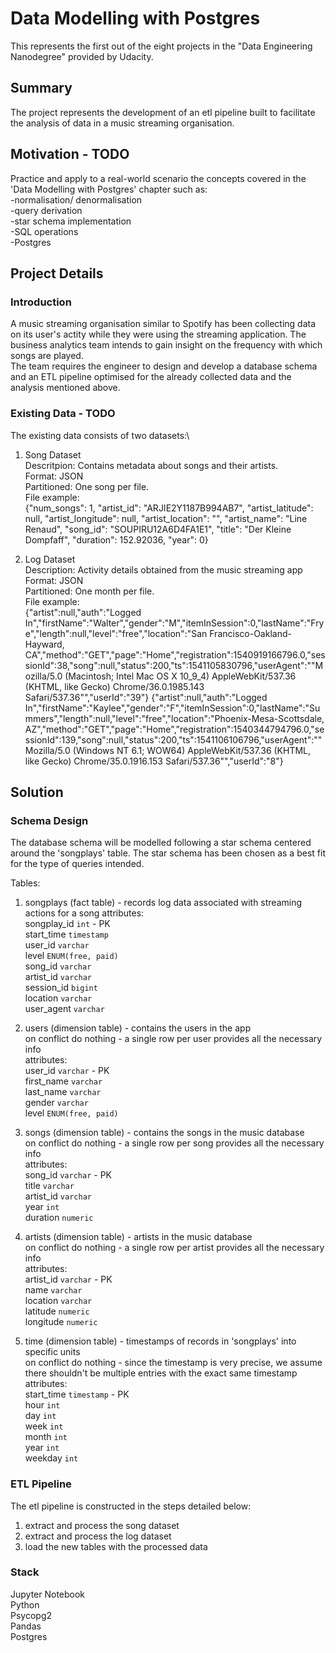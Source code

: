 # Data Modelling with Postgres

This represents the first out of the eight projects in the "Data Engineering Nanodegree" provided by Udacity.

## Summary
The project represents the development of an etl pipeline built to facilitate the analysis of data in a music streaming organisation.


## Motivation - TODO
Practice and apply to a real-world scenario the concepts covered in the 'Data Modelling with Postgres' chapter such as:\
-normalisation/ denormalisation\
-query derivation\
-star schema implementation\
-SQL operations\
-Postgres

## Project Details
### Introduction
A music streaming organisation similar to Spotify has been collecting data on its user's actity while they were using the streaming application. The business analytics team intends to gain insight on the frequency with which songs are played.\
The team requires the engineer to design and develop a database schema and an ETL pipeline optimised for the already collected data and the analysis mentioned above.

### Existing Data - TODO
The existing data consists of two datasets:\

1. Song Dataset\
Descritpion: Contains metadata about songs and their artists.\
Format: JSON\
Partitioned: One song per file.\
File example:\
  {"num_songs": 1, "artist_id": "ARJIE2Y1187B994AB7", "artist_latitude": null, "artist_longitude": null, "artist_location": "", "artist_name": "Line Renaud", "song_id": "SOUPIRU12A6D4FA1E1", "title": "Der Kleine Dompfaff", "duration": 152.92036, "year": 0}

2. Log Dataset\
Description: Activity details obtained from the music streaming app\
Format: JSON\
Partitioned: One month per file.\
File example:\
  {"artist":null,"auth":"Logged In","firstName":"Walter","gender":"M","itemInSession":0,"lastName":"Frye","length":null,"level":"free","location":"San Francisco-Oakland-Hayward, CA","method":"GET","page":"Home","registration":1540919166796.0,"sessionId":38,"song":null,"status":200,"ts":1541105830796,"userAgent":"\"Mozilla\/5.0 (Macintosh; Intel Mac OS X 10_9_4) AppleWebKit\/537.36 (KHTML, like Gecko) Chrome\/36.0.1985.143 Safari\/537.36\"","userId":"39"}
  {"artist":null,"auth":"Logged In","firstName":"Kaylee","gender":"F","itemInSession":0,"lastName":"Summers","length":null,"level":"free","location":"Phoenix-Mesa-Scottsdale, AZ","method":"GET","page":"Home","registration":1540344794796.0,"sessionId":139,"song":null,"status":200,"ts":1541106106796,"userAgent":"\"Mozilla\/5.0 (Windows NT 6.1; WOW64) AppleWebKit\/537.36 (KHTML, like Gecko) Chrome\/35.0.1916.153 Safari\/537.36\"","userId":"8"}

## Solution
### Schema Design
The database schema will be modelled following a star schema centered around the 'songplays' table. The star schema has been chosen as a best fit for the type of queries intended.  

Tables:
1. songplays (fact table) - records log data associated with streaming actions for a song
attributes:\
songplay_id   `int` - PK\
start_time    `timestamp`\
user_id       `varchar`\
level         `ENUM(free, paid)`\
song_id       `varchar`\
artist_id     `varchar`\
session_id    `bigint`\
location      `varchar`\
user_agent    `varchar`

2. users (dimension table) - contains the users in the app\
on conflict do nothing - a single row per user provides all the necessary info\
attributes:\
user_id       `varchar` - PK\
first_name    `varchar`\
last_name     `varchar`\
gender        `varchar`\
level         `ENUM(free, paid)`

3. songs (dimension table) - contains the songs in the music database\
on conflict do nothing - a single row per song provides all the necessary info\
attributes:\
song_id       `varchar` - PK\
title         `varchar`\
artist_id     `varchar`\
year          `int`\
duration      `numeric`

4. artists (dimension table) - artists in the music database\
on conflict do nothing - a single row per artist provides all the necessary info\
attributes: \
artist_id     `varchar` - PK\
name          `varchar`\
location      `varchar`\
latitude      `numeric`\
longitude     `numeric`

5. time (dimension table) - timestamps of records in 'songplays' into specific units\
on conflict do nothing - since the timestamp is very precise, we assume there shouldn't be multiple entries with the exact same timestamp\
attributes:\
start_time    `timestamp` - PK\
hour          `int`\
day           `int`\
week          `int`\
month         `int`\
year          `int`\
weekday       `int`

### ETL Pipeline
The etl pipeline is constructed in the steps detailed below:
1. extract and process the song dataset
2. extract and process the log dataset
3. load the new tables with the processed data

### Stack
Jupyter Notebook\
Python\
Psycopg2\
Pandas\
Postgres


